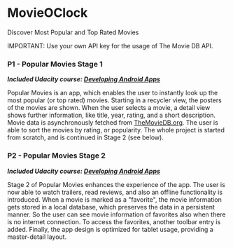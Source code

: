 # MovieOClock
Discover Most Popular and Top Rated Movies


IMPORTANT: 
Use your own API key for the usage of The Movie DB API.

### P1 - Popular Movies Stage 1
***Included Udacity course: [Developing Android Apps](https://www.udacity.com/course/developing-android-apps--ud853)***

Popular Movies is an app, which enables the user to instantly look up the most popular (or top rated) movies. Starting in a recycler view, the posters of the movies are shown. When the user selects a movie, a detail view shows further information, like title, year, rating, and a short description. Movie data is asynchronously fetched from [TheMovieDB.org](https://www.themoviedb.org/). The user is able to sort the movies by rating, or popularity. The whole project is started from scratch, and is continued in Stage 2 (see below). 


    
### P2 - Popular Movies Stage 2 
***Included Udacity course: [Developing Android Apps](https://www.udacity.com/course/developing-android-apps--ud853)***

Stage 2 of Popular Movies enhances the experience of the app. The user is now able to watch trailers, read reviews, and also an offline functionality is introduced. When a movie is marked as a "favorite", the movie information gets stored in a local database, which preserves the data in a persistent manner. So the user can see movie information of favorites also when there is no internet connection. To access the favorites, another toolbar entry is added. 
Finally, the app design is optimized for tablet usage, providing a master-detail layout.
